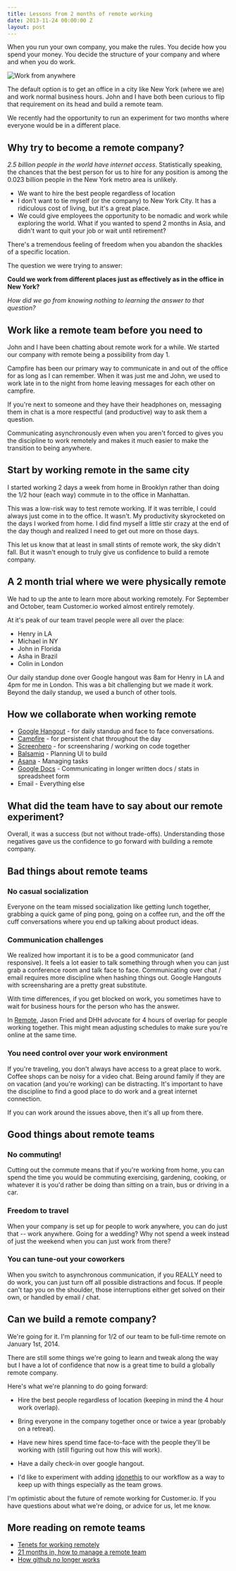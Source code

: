 ```yaml
---
title: Lessons from 2 months of remote working
date: 2013-11-24 00:00:00 Z
layout: post
---
```


When you run your own company, you make the rules. You decide how you spend your money. You decide the structure of your company and where and when you do work.

![Work from anywhere](/images/work-from-anywhere.jpg)

The default option is to get an office in a city like New York (where we are) and work normal business hours. John and I have both been curious to flip that requirement on its head and build a remote team.

We recently had the opportunity to run an experiment for two months where everyone would be in a different place. 

## Why try to become a remote company?

*2.5 billion people in the world have internet access*. Statistically speaking, the chances that the best person for us to hire for any position is among the 0.023 billion people in the New York metro area is unlikely.  

* We want to hire the best people regardless of location
* I don't want to tie myself (or the company) to New York City. It has a ridiculous cost of living, but it's a great place.
* We could give employees the opportunity to be nomadic and work while exploring the world. What if you wanted to spend 2 months in Asia, and didn't want to quit your job or wait until retirement?

There's a tremendous feeling of freedom when you abandon the shackles of a specific location. 

The question we were trying to answer:

**Could we work from different places just as effectively as in the office in New York?**

*How did we go from knowing nothing to learning the answer to that question?*

## Work like a remote team before you need to

John and I have been chatting about remote work for a while. We started our company with remote being a possibility from day 1. 

Campfire has been our primary way to communicate in and out of the office for as long as I can remember. When it was just me and John, we used to work late in to the night  from home leaving messages for each other on campfire.

If you're next to someone and they have their headphones on, messaging them in chat is a more respectful (and productive) way to ask them a question.

Communicating asynchronously even when you aren't forced to gives you the discipline to work remotely and makes it much easier to make the transition to being anywhere.

## Start by working remote in the same city

I started working 2 days a week from home in Brooklyn rather than doing the 1/2 hour (each way) commute in to the office in Manhattan.

This was a low-risk way to test remote working. If it was terrible, I could always just come in to the office. It wasn't. My productivity skyrocketed on the days I worked from home. I did find myself a little stir crazy at the end of the day though and realized I need to get out more on those days.

This let us know that at least in small stints of remote work, the sky didn't fall. But it wasn't enough to truly give us confidence to build a remote company. 

## A 2 month trial where we were physically remote

We had to up the ante to learn more about working remotely. For September and October, team Customer.io worked almost entirely remotely. 

At it's peak of our team travel people were all over the place:

* Henry in LA
* Michael in NY
* John in Florida
* Asha in Brazil
* Colin in London

Our daily standup done over Google hangout was 8am for Henry in LA and 4pm for me in London. This was a bit challenging but we made it work. Beyond the daily standup, we used a bunch of other tools.

## How we collaborate when working remote

* [Google Hangout](http://google.com/hangout) - for daily standup and face to face conversations.
* [Campfire](https://campfirenow.com/) - for persistent chat throughout the day
* [Screenhero](http://screenhero.com) - for screensharing / working on code together
* [Balsamiq](http://balsamiq.com) - Planning UI to build
* [Asana](http://asana.com) - Managing tasks
* [Google Docs](http://docs.google.com) - Communicating in longer written docs / stats in spreadsheet form
* Email - Everything else

## What did the team have to say about our remote experiment?

Overall, it was a success (but not without trade-offs). Understanding those negatives gave us the confidence to go forward with building a remote company. 

## Bad things about remote teams

### No casual socialization

Everyone on the team missed socialization like getting lunch together, grabbing a quick game of ping pong, going on a coffee run, and the off the cuff conversations where you end up talking about product ideas. 

### Communication challenges

We realized how important it is to be a good communicator (and responsive). It feels a lot easier to talk something through when you can just grab a conference room and talk face to face. Communicating over chat / email requires more discipline when hashing things out. Google Hangouts with screensharing are a pretty great substitute. 

With time differences, if you get blocked on work, you sometimes have to wait for business hours for the person who has the answer.

In [Remote](http://37signals.com/remote/), Jason Fried and DHH advocate for 4 hours of overlap for people working together. This might mean adjusting schedules to make sure you're online at the same time. 

### You need control over your work environment

If you're traveling, you don't always have access to a great place to work. Coffee shops can be noisy for a video chat. Being around family if they are on vacation (and you're working) can be distracting. It's important to have the discipline to find a good place to do work and a great internet connection.

If you can work around the issues above, then it's all up from there.

## Good things about remote teams

### No commuting!

Cutting out the commute means that if you're working from home, you can spend the time you would be commuting exercising, gardening, cooking, or whatever it is you'd rather be doing than sitting on a train, bus or driving in a car.

### Freedom to travel

When your company is set up for people to work anywhere, you can do just that -- work anywhere. Going for a wedding? Why not spend a week instead of just the weekend when you can just work from there?

### You can tune-out your coworkers

When you switch to asynchronous communication, if you REALLY need to do work, you can just turn off all possible distractions and focus. If people can't tap you on the shoulder, those interruptions either get solved on their own, or handled by email / chat. 

## Can we build a remote company?

We're going for it. I'm planning for 1/2 of our team to be full-time remote on January 1st, 2014. 

There are still some things we're going to learn and tweak along the way but I have a lot of confidence that now is a great time to build a globally remote company. 

Here's what we're planning to do going forward:

* Hire the best people regardless of location (keeping in mind the 4 hour work overlap). 

* Bring everyone in the company together once or twice a year (probably on a retreat). 

* Have new hires spend time face-to-face with the people they'll be working with (still figuring out how this will work).

* Have a daily check-in over google hangout.

* I'd like to experiment with adding [idonethis](http://idonethis.com) to our workflow as a way to keep up with things especially as the team grows.

I'm optimistic about the future of remote working for Customer.io. If you have questions about what we're doing, or advice for us, let me know.

## More reading on remote teams

* [Tenets for working remotely](http://blog.bitly.com/post/66106600293/tenets-for-working-remotely)
* [21 months in, how to manage a remote team](https://zapier.com/blog/how-manage-remote-team/)
* [How github no longer works](https://speakerdeck.com/holman/how-github-no-longer-works)
